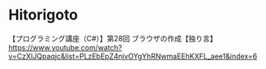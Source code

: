 # Hitorigoto

【プログラミング講座（C#）】第28回 ブラウザの作成【独り言】
https://www.youtube.com/watch?v=CzXIJQpaqjc&list=PLzEbEpZ4njvOYgYhRNwmaEEhKXFL_aee1&index=6
